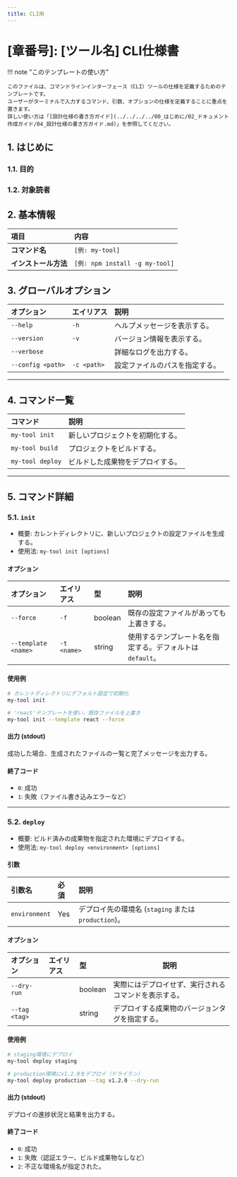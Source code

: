 ```yaml
---
title: CLI用
---
```


# [章番号]: [ツール名] CLI仕様書

!!! note "このテンプレートの使い方"

    このファイルは、コマンドラインインターフェース（CLI）ツールの仕様を定義するためのテンプレートです。
    ユーザーがターミナルで入力するコマンド、引数、オプションの仕様を定義することに重点を置きます。
    詳しい使い方は「[設計仕様の書き方ガイド](../../../../00_はじめに/02_ドキュメント作成ガイド/04_設計仕様の書き方ガイド.md)」を参照してください。

## 1. はじめに

### 1.1. 目的

<!-- このCLIツールがどのような目的で作成され、どのようなタスクを自動化・補助するのかを簡潔に記述します。 -->

### 1.2. 対象読者

<!-- 例: 開発者、運用担当者など -->

## 2. 基本情報

| 項目                 | 内容                           |
| :------------------- | :----------------------------- |
| **コマンド名**       | `[例: my-tool]`                |
| **インストール方法** | `[例: npm install -g my-tool]` |

## 3. グローバルオプション

| オプション        | エイリアス  | 説明                           |
| :---------------- | :---------- | :----------------------------- |
| `--help`          | `-h`        | ヘルプメッセージを表示する。   |
| `--version`       | `-v`        | バージョン情報を表示する。     |
| `--verbose`       |             | 詳細なログを出力する。         |
| `--config <path>` | `-c <path>` | 設定ファイルのパスを指定する。 |

---

## 4. コマンド一覧

| コマンド         | 説明                             |
| :--------------- | :------------------------------- |
| `my-tool init`   | 新しいプロジェクトを初期化する。 |
| `my-tool build`  | プロジェクトをビルドする。       |
| `my-tool deploy` | ビルドした成果物をデプロイする。 |

---

## 5. コマンド詳細

### 5.1. `init`

- 概要: カレントディレクトリに、新しいプロジェクトの設定ファイルを生成する。
- 使用法: `my-tool init [options]`

#### オプション

| オプション          | エイリアス  | 型      | 説明                                                       |
| :------------------ | :---------- | :------ | :--------------------------------------------------------- |
| `--force`           | `-f`        | boolean | 既存の設定ファイルがあっても上書きする。                   |
| `--template <name>` | `-t <name>` | string  | 使用するテンプレート名を指定する。デフォルトは `default`。 |

#### 使用例

```bash
# カレントディレクトリにデフォルト設定で初期化
my-tool init

# 'react'テンプレートを使い、既存ファイルを上書き
my-tool init --template react --force
```

#### 出力 (stdout)

成功した場合、生成されたファイルの一覧と完了メッセージを出力する。

#### 終了コード

- `0`: 成功
- `1`: 失敗（ファイル書き込みエラーなど）

---

### 5.2. `deploy`

- 概要: ビルド済みの成果物を指定された環境にデプロイする。
- 使用法: `my-tool deploy <environment> [options]`

#### 引数

| 引数名        | 必須 | 説明                                                 |
| :------------ | :--- | :--------------------------------------------------- |
| `environment` | Yes  | デプロイ先の環境名 (`staging` または `production`)。 |

#### オプション

| オプション    | エイリアス | 型      | 説明                                                 |
| :------------ | :--------- | :------ | ---------------------------------------------------- |
| `--dry-run`   |            | boolean | 実際にはデプロイせず、実行されるコマンドを表示する。 |
| `--tag <tag>` |            | string  | デプロイする成果物のバージョンタグを指定する。       |

#### 使用例

```bash
# staging環境にデプロイ
my-tool deploy staging

# production環境にv1.2.0をデプロイ（ドライラン）
my-tool deploy production --tag v1.2.0 --dry-run
```

#### 出力 (stdout)

デプロイの進捗状況と結果を出力する。

#### 終了コード

- `0`: 成功
- `1`: 失敗（認証エラー、ビルド成果物なしなど）
- `2`: 不正な環境名が指定された。
